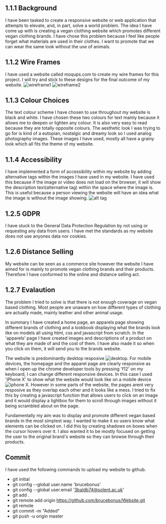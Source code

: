 ## 1.1.1 Background
I have been tasked to create a responsive website or web application that attempts to elevate, and, in part, solve a world problem.
The idea I have come up with is creating a vegan clothing website which promotes different vegan clothing brands. I have chose this problem because I feel like people forget
what materials are used in their clothes. I want to promote that we can wear the same look without the use of animals.

## 1.1.2 Wire Frames
I have used a website called moqups.com to create my wire frames for this project. I will try and stick to these designs for the final outcome of my website. ![wireframe1](/wireframe1.png) ![wireframe2](/wireframe2.png)

## 1.1.3 Colour Choices
The text colour scheme I have chosen to use throughout my website is black and white. I have chosen these two colours for text mainly because it allows me to deepen 
or lighten any colour. It is also very easy to read because they are totally opposite colours. The aesthetic look I was trying to go for is 
kind of a eutopian, nostalgic and dreamy look so I used analog photography images. These images I have used, mostly all have a grainy look which all fits the theme of
my website.

## 1.1.4 Accessibility
I have implemented a form of accessibility within my website by adding alternative tags within the images I have used in my website. I have used this because if the image
or video does not load on the browser, it will show the description text(alternative tag) within the space where the image is. This is useful because a person viewing the
website will have an idea what the image is without the image showing. ![alt tag](/alt_tag.png)


## 1.2.5 GDPR
I have stuck to the General Data Protection Regulation by not using or requesting any data from users. I have met the standards as my website does not use anyones data nor
cookies.

## 1.2.6 Distance Selling
My website can be seen as a commerce site however the website I have aimed for is mainly to promote vegan clothing brands and their products. Therefore I have conformed to the online
and distance selling act.

## 1.2.7 Evalaution
The problem I tried to solve is that there is not enough coverage on vegan based clothing. Most people are unaware on how different types of clothing are actually made, mainly leather and other
animal usage.

In summary I have created a home page, an apparels page showing different brands of clothing and a lookbook displaying what the brands look like on models all using html, css and javascript
from scratch. In the 'apparels' page I have created images and descriptions of a product on what they are made of and the cost of them. I have also made it so when you click
on them, it will send you to the brands website. 

The website is predominantly desktop resposive ![desktop](/responsive_desktop.png). For mobile devices, the homepage and the apparel page are clearly responsive as when I open up the chrome developer tools by pressing 'f12' on my keyboard, I can change different
responsive devices. In this case I used 'iPhone X' to show what the website would look like on a mobile device ![iphone X](/responsive_iphonex.png). However in some parts of the website, the pages arent very resposive as they overlap each
other and it looks like a mess. I tried to fix this by creating a javascript function that allows users to click on an image and it would display a lightbox for them to scroll through images without it being scrambled about on the page.

Fundamentally my aim was to display and promote different vegan based brands in the most simplest way. I wanted to make it so users know what elements can be clicked on. I did this by creating shadows on boxes when the cursor hovers over it. 
I also wanted it to be mostly focused on getting the user to the original brand's website so they can browse through their products.

## Commit
I have used the following commands to upload my website to github.

- git initial
- git config --global user.name 'brucebonus'
- git config --global user.email '3baldb74@solent.ac.uk'
- git add .
- git remote add origin https://github.com/brucebonus/Website.git
- git remote
- git commit -m "Added"
- git push -u origin master

 